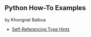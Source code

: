 ## Python How-To Examples

by Khongnat Baibua

* [Self-Referencing Type Hints](self-referencing-hints.md)